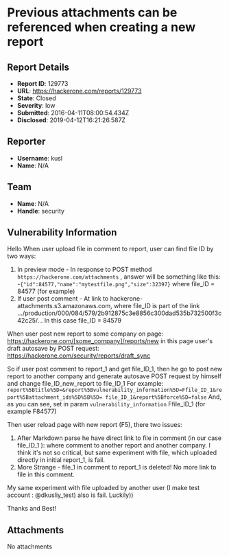 # Previous attachments can be referenced when creating a new report

## Report Details
- **Report ID**: 129773
- **URL**: https://hackerone.com/reports/129773
- **State**: Closed
- **Severity**: low
- **Submitted**: 2016-04-11T08:00:54.434Z
- **Disclosed**: 2019-04-12T16:21:26.587Z

## Reporter
- **Username**: kusl
- **Name**: N/A

## Team
- **Name**: N/A
- **Handle**: security

## Vulnerability Information
Hello
When user upload file in comment to report, user can find file ID by two ways:
1. In preview mode - In response to POST method `https://hackerone.com/attachments` , answer will be something like this:
-`{"id":84577,"name":"mytestfile.png","size":32397}` where file_ID = 84577 (for example)
2. If user post comment - At link to hackerone-attachments.s3.amazonaws.com, where file_ID is part of the link 
.../production/000/084/579/2b912875c3e8856c300dad535b732500f3c42c25/...
In this case file_ID = 84579

When user post new report to some company on page:
https://hackerone.com/[some_company]/reports/new
in this page user's draft autosave by POST request:
https://hackerone.com/security/reports/draft_sync

So if user post comment to report_1 and get file_ID_1, then he go to post new report to another company
and generate autosave POST request by himself and change file_ID_new_report to  file_ID_1
For example:
`report%5Btitle%5D=&report%5Bvulnerability_information%5D=Ffile_ID_1&report%5Battachment_ids%5D%5B%5D= file_ID_1&report%5Bforce%5D=false`
And, as you can see, set in param `vulnerability_information` Ffile_ID_1 (for example F84577)

Then user reload page with new report (F5), there two issues:
1. After Markdown parse he have direct link to file in comment (in our case file_ID_1 ): where comment to another report and another company.
I think it's not so critical, but same experiment with file, which uploaded directly in initial report_1, is fail.
2. More Strange - file_1 in comment to report_1 is deleted! No more link to file in this comment.

My same experiment with file uploaded by another user (I make test account : @dkusliy_test) also is fail.
Luckily)) 

Thanks and Best!

## Attachments
No attachments
